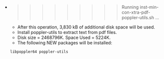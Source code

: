 * >>>>>>>>> Running inst-min-con-xtra-pdf-poppler-utils.sh ...
  * After this operation, 3,830 kB of additional disk space will be used.
  * Install poppler-utils to extract text from pdf files.
  * Disk size = 2468796K. Space Used = 5224K.
  * The following NEW packages will be installed:
  ```bash
  libpoppler64 poppler-utils
  ```
